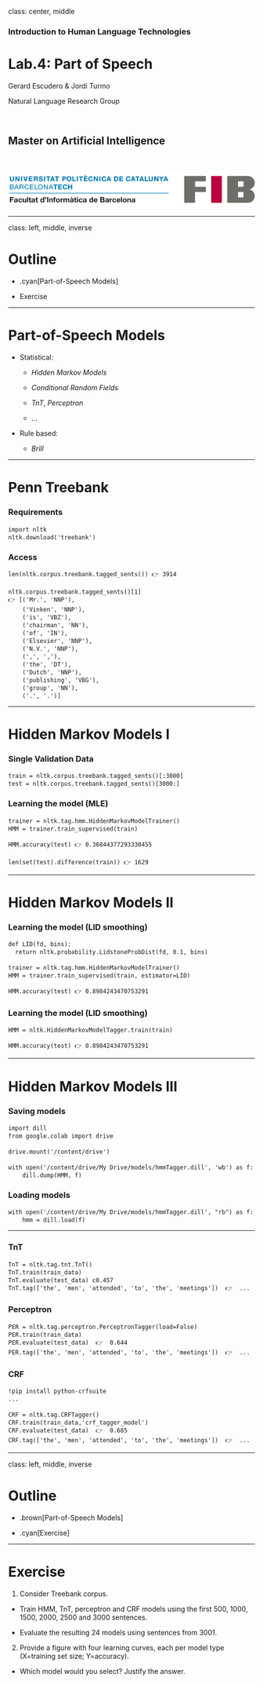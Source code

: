 class: center, middle

### Introduction to Human Language Technologies

# Lab.4: Part of Speech

Gerard Escudero & Jordi Turmo

Natural Language Research Group

<br>

## Master on Artificial Intelligence

<br>

![:scale 75%](fib.png)

---
class: left, middle, inverse

# Outline

* .cyan[Part-of-Speech Models]

* Exercise

---

# Part-of-Speech Models

- Statistical: <br>

  - *Hidden Markov Models*

  - *Conditional Random Fields*

  - *TnT*, *Perceptron*

  - ...

- Rule based: 

  - *Brill*

---

# Penn Treebank

### Requirements

```
import nltk
nltk.download('treebank')
```

### Access

```
len(nltk.corpus.treebank.tagged_sents()) 👉 3914

nltk.corpus.treebank.tagged_sents()[1]
👉 [('Mr.', 'NNP'),
    ('Vinken', 'NNP'),
    ('is', 'VBZ'),
    ('chairman', 'NN'),
    ('of', 'IN'),
    ('Elsevier', 'NNP'),
    ('N.V.', 'NNP'),
    (',', ','),
    ('the', 'DT'),
    ('Dutch', 'NNP'),
    ('publishing', 'VBG'),
    ('group', 'NN'),
    ('.', '.')]
```

---

# Hidden Markov Models I

### Single Validation Data

```
train = nltk.corpus.treebank.tagged_sents()[:3000]
test = nltk.corpus.treebank.tagged_sents()[3000:]
```

### Learning the model (MLE)

```
trainer = nltk.tag.hmm.HiddenMarkovModelTrainer()
HMM = trainer.train_supervised(train)

HMM.accuracy(test) 👉 0.36844377293330455

len(set(test).difference(train)) 👉 1629
```

---

# Hidden Markov Models II

### Learning the model (LID smoothing)

```
def LID(fd, bins):
  return nltk.probability.LidstoneProbDist(fd, 0.1, bins)

trainer = nltk.tag.hmm.HiddenMarkovModelTrainer()
HMM = trainer.train_supervised(train, estimator=LID)

HMM.accuracy(test) 👉 0.8984243470753291

```

### Learning the  model (LID smoothing)

```
HMM = nltk.HiddenMarkovModelTagger.train(train)

HMM.accuracy(test) 👉 0.8984243470753291

```

---

# Hidden Markov Models III

### Saving models

```
import dill
from google.colab import drive

drive.mount('/content/drive')

with open('/content/drive/My Drive/models/hmmTagger.dill', 'wb') as f:
    dill.dump(HMM, f)
```

### Loading models

```
with open('/content/drive/My Drive/models/hmmTagger.dill', "rb") as f:
    hmm = dill.load(f)
```

---

### TnT

```
TnT = nltk.tag.tnt.TnT()
TnT.train(train_data)
TnT.evaluate(test_data) c0.457
TnT.tag(['the', 'men', 'attended', 'to', 'the', 'meetings'])  👉  ...
```

### Perceptron

```
PER = nltk.tag.perceptron.PerceptronTagger(load=False)
PER.train(train_data)
PER.evaluate(test_data)  👉  0.644
PER.tag(['the', 'men', 'attended', 'to', 'the', 'meetings'])  👉  ...
```

### CRF

```
!pip install python-crfsuite
...

CRF = nltk.tag.CRFTagger()
CRF.train(train_data,'crf_tagger_model')
CRF.evaluate(test_data)  👉  0.685
CRF.tag(['the', 'men', 'attended', 'to', 'the', 'meetings'])  👉  ...
```

---
class: left, middle, inverse

# Outline

* .brown[Part-of-Speech Models]

* .cyan[Exercise]

---

# Exercise

1. Consider Treebank corpus. 

  * Train HMM, TnT, perceptron and
CRF models using the first 500, 1000, 1500, 2000, 2500 and
3000 sentences. 

  * Evaluate the resulting 24 models using
sentences from 3001.

2. Provide a figure with four learning curves, each per model type
(X=training set size; Y=accuracy). 

  * Which model would you select? Justify the answer.


